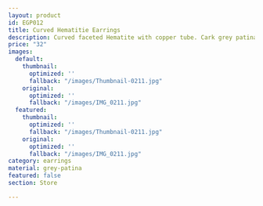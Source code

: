 ```yaml
---
layout: product
id: EGP012
title: Curved Hematitie Earrings
description: Curved faceted Hematite with copper tube. Cark grey patina hook.
price: "32"
images:
  default:
    thumbnail:
      optimized: ''
      fallback: "/images/Thumbnail-0211.jpg"
    original:
      optimized: ''
      fallback: "/images/IMG_0211.jpg"
  featured:
    thumbnail:
      optimized: ''
      fallback: "/images/Thumbnail-0211.jpg"
    original:
      optimized: ''
      fallback: "/images/IMG_0211.jpg"
category: earrings
material: grey-patina
featured: false
section: Store

---
```

